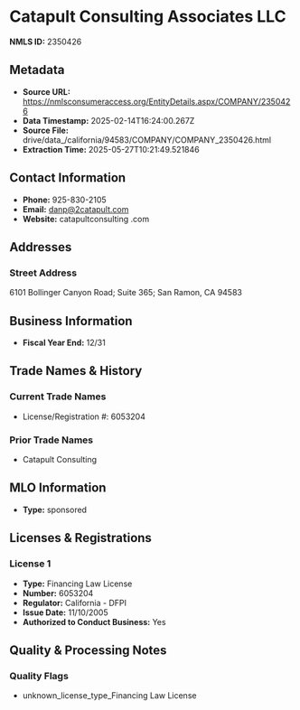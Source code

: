 # Catapult Consulting Associates LLC

**NMLS ID:** 2350426

## Metadata
- **Source URL:** https://nmlsconsumeraccess.org/EntityDetails.aspx/COMPANY/2350426
- **Data Timestamp:** 2025-02-14T16:24:00.267Z
- **Source File:** drive/data_/california/94583/COMPANY/COMPANY_2350426.html
- **Extraction Time:** 2025-05-27T10:21:49.521846

## Contact Information
- **Phone:** 925-830-2105
- **Email:** danp@2catapult.com
- **Website:** catapultconsulting .com

## Addresses
### Street Address
6101 Bollinger Canyon Road; Suite 365; San Ramon, CA 94583

## Business Information
- **Fiscal Year End:** 12/31

## Trade Names & History
### Current Trade Names
- License/Registration #: 6053204

### Prior Trade Names
- Catapult Consulting

## MLO Information
- **Type:** sponsored

## Licenses & Registrations

### License 1
- **Type:** Financing Law License
- **Number:** 6053204
- **Regulator:** California - DFPI
- **Issue Date:** 11/10/2005
- **Authorized to Conduct Business:** Yes

## Quality & Processing Notes
### Quality Flags
- unknown_license_type_Financing Law License

